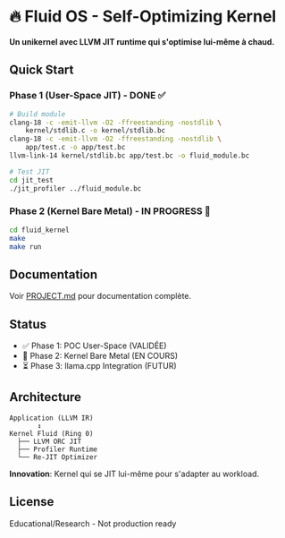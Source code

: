 # 🔥 Fluid OS - Self-Optimizing Kernel

**Un unikernel avec LLVM JIT runtime qui s'optimise lui-même à chaud.**

## Quick Start

### Phase 1 (User-Space JIT) - DONE ✅
```bash
# Build module
clang-18 -c -emit-llvm -O2 -ffreestanding -nostdlib \
    kernel/stdlib.c -o kernel/stdlib.bc
clang-18 -c -emit-llvm -O2 -ffreestanding -nostdlib \
    app/test.c -o app/test.bc
llvm-link-14 kernel/stdlib.bc app/test.bc -o fluid_module.bc

# Test JIT
cd jit_test
./jit_profiler ../fluid_module.bc
```

### Phase 2 (Kernel Bare Metal) - IN PROGRESS 🚧
```bash
cd fluid_kernel
make
make run
```

## Documentation

Voir [PROJECT.md](PROJECT.md) pour documentation complète.

## Status

- ✅ Phase 1: POC User-Space (VALIDÉE)
- 🚧 Phase 2: Kernel Bare Metal (EN COURS)
- ⏳ Phase 3: llama.cpp Integration (FUTUR)

## Architecture
```
Application (LLVM IR)
       ↕
Kernel Fluid (Ring 0)
  ├── LLVM ORC JIT
  ├── Profiler Runtime
  └── Re-JIT Optimizer
```

**Innovation**: Kernel qui se JIT lui-même pour s'adapter au workload.

## License

Educational/Research - Not production ready
